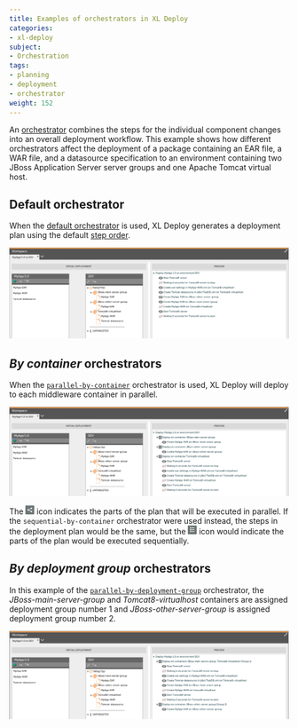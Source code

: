 ```yaml
---
title: Examples of orchestrators in XL Deploy
categories:
- xl-deploy
subject:
- Orchestration
tags:
- planning
- deployment
- orchestrator
weight: 152
---
```


An [orchestrator](/xl-deploy/concept/types-of-orchestrators-in-xl-deploy.html#by-deployment-group-orchestrators) combines the steps for the individual component changes into an overall deployment workflow. This example shows how different orchestrators affect the deployment of a package containing an EAR file, a WAR file, and a datasource specification to an environment containing two JBoss Application Server server groups and one Apache Tomcat virtual host.

## Default orchestrator

When the [default orchestrator](/xl-deploy/concept/types-of-orchestrators-in-xl-deploy.html#default-orchestrator) is used, XL Deploy generates a deployment plan using the default [step order](/xl-deploy/concept/steps-and-steplists-in-xl-deploy.html#steplist).

![Default orchestrator](images/orchestrator-example-default.png)

## *By container* orchestrators

When the [`parallel-by-container`](/xl-deploy/concept/types-of-orchestrators-in-xl-deploy.html#by-container-orchestrators) orchestrator is used, XL Deploy will deploy to each middleware container in parallel.

![Parallel by container orchestrator](images/orchestrator-example-parallel-by-container.png)

The ![Parallel deployment icon](/images/icon-deployment-plan-parallel.png) icon indicates the parts of the plan that will be executed in parallel. If the `sequential-by-container` orchestrator were used instead, the steps in the deployment plan would be the same, but the ![Sequential deployment icon](/images/icon-deployment-plan-sequential.png) icon would indicate the parts of the plan would be executed sequentially.

## *By deployment group* orchestrators

In this example of the [`parallel-by-deployment-group`](/xl-deploy/concept/types-of-orchestrators-in-xl-deploy.html#by-deployment-group-orchestrators) orchestrator, the *JBoss-main-server-group* and *Tomcat8-virtualhost* containers are assigned deployment group number 1 and *JBoss-other-server-group* is assigned deployment group number 2.

![Parallel by deployment group](images/orchestrator-example-parallel-by-deploy-group.png)
